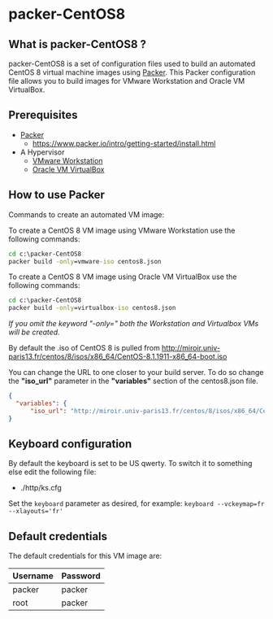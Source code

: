 # packer-CentOS8

## What is packer-CentOS8 ?

packer-CentOS8 is a set of configuration files used to build an automated CentOS 8 virtual machine images using [Packer](https://www.packer.io/).
This Packer configuration file allows you to build images for VMware Workstation and Oracle VM VirtualBox.

## Prerequisites

- [Packer](https://www.packer.io/downloads.html)
  - <https://www.packer.io/intro/getting-started/install.html>
- A Hypervisor
  - [VMware Workstation](https://www.vmware.com/products/workstation-pro.html)
  - [Oracle VM VirtualBox](https://www.virtualbox.org/)

## How to use Packer

Commands to create an automated VM image:

To create a CentOS 8 VM image using VMware Workstation use the following commands:

```cmd
cd c:\packer-CentOS8
packer build -only=vmware-iso centos8.json
```

To create a CentOS 8 VM image using Oracle VM VirtualBox use the following commands:

```cmd
cd c:\packer-CentOS8
packer build -only=virtualbox-iso centos8.json
```

*If you omit the keyword "-only=" both the Workstation and Virtualbox VMs will be created.*

By default the .iso of CentOS 8 is pulled from <http://miroir.univ-paris13.fr/centos/8/isos/x86_64/CentOS-8.1.1911-x86_64-boot.iso>

You can change the URL to one closer to your build server. To do so change the **"iso_url"** parameter in the **"variables"** section of the centos8.json file.

```json
{
  "variables": {
      "iso_url": "http://miroir.univ-paris13.fr/centos/8/isos/x86_64/CentOS-8.1.1911-x86_64-boot.iso"
}
```

## Keyboard configuration

By default the keyboard is set to be US qwerty.
To switch it to something else edit the following file:

- ./http/ks.cfg

Set the `keyboard` parameter as desired, for example: `keyboard --vckeymap=fr --xlayouts='fr'`

## Default credentials

The default credentials for this VM image are:

|Username|Password|
|--------|--------|
|packer|packer|
|root|packer|
